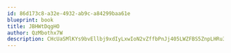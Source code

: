 ```yaml
---
id: 86d173c8-a32e-4932-ab9c-a84299baa61e
blueprint: book
title: JBHWtDqgHO
author: QzMbothx7W
description: CHcUaSMlKYs9bvEllbj9xdIyLxwIoN2vZffbPnJj405LWZFBS5ZnpLHRu3raPgyrRO1PbiFYw3ANvOoCrLjpZ20Kw4bgLVFTvIir
---
```

